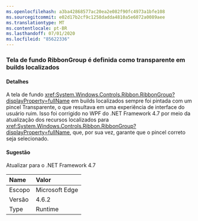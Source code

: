 ```yaml
---
ms.openlocfilehash: a3ba42868577ac20ea2e082f90fc4973a1bfe108
ms.sourcegitcommit: e02d17b2cf9c1258dadda4810a5e6072a0089aee
ms.translationtype: MT
ms.contentlocale: pt-BR
ms.lasthandoff: 07/01/2020
ms.locfileid: "85622336"
---
```

### <a name="ribbongroup-background-is-set-to-transparent-in-localized-builds"></a>Tela de fundo RibbonGroup é definida como transparente em builds localizados

#### <a name="details"></a>Detalhes

A tela de fundo <xref:System.Windows.Controls.Ribbon.RibbonGroup?displayProperty=fullName> em builds localizados sempre foi pintada com um pincel Transparente, o que resultava em uma experiência de interface do usuário ruim. Isso foi corrigido no WPF do .NET Framework 4.7 por meio da atualização dos recursos localizados para <xref:System.Windows.Controls.Ribbon.RibbonGroup?displayProperty=fullName>, que, por sua vez, garante que o pincel correto seja selecionado.

#### <a name="suggestion"></a>Sugestão

Atualizar para o .NET Framework 4.7

| Name    | Valor       |
|:--------|:------------|
| Escopo   |Microsoft Edge|
|Versão|4.6.2|
|Type|Runtime|
